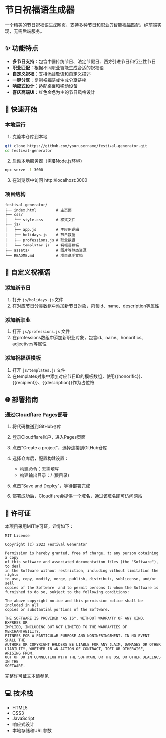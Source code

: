 # 节日祝福语生成器

一个精美的节日祝福语生成网页，支持多种节日和职业的智能祝福匹配，纯前端实现，无需后端服务。

## ✨ 功能特点

- **多节日支持**：包含中国传统节日、法定节假日、西方引进节日和行业性节日
- **职业匹配**：根据不同职业智能生成合适的祝福语
- **自定义祝福**：支持添加敬语和自定义描述
- **一键分享**：复制祝福语或生成分享链接
- **响应式设计**：适配桌面和移动设备
- **喜庆高端UI**：红色金色为主的节日风格设计

## 🚀 快速开始

### 本地运行

1. 克隆本仓库到本地
```bash
git clone https://github.com/yourusername/festival-generator.git
cd festival-generator
```

2. 启动本地服务器（需要Node.js环境）
```bash
npx serve -l 3000
```

3. 在浏览器中访问 http://localhost:3000

### 项目结构

```
festival-generator/
├── index.html         # 主页面
├── css/
│   └── style.css      # 样式文件
├── js/
│   ├── app.js         # 主应用逻辑
│   ├── holidays.js    # 节日数据
│   ├── professions.js # 职业数据
│   └── templates.js   # 祝福语模板
├── assets/            # 图片等静态资源
└── README.md          # 项目说明文档
```

## 📝 自定义祝福语

### 添加新节日

1. 打开 `js/holidays.js` 文件
2. 在对应节日分类数组中添加新节日对象，包含id、name、description等属性

### 添加新职业

1. 打开 `js/professions.js` 文件
2. 在professions数组中添加新职业对象，包含id、name、honorifics、adjectives等属性

### 添加祝福语模板

1. 打开 `js/templates.js` 文件
2. 在templates对象中添加对应节日ID的模板数组，使用{{honorific}}、{{recipient}}、{{description}}作为占位符

## 🌐 部署指南

### 通过Cloudflare Pages部署

1. 将代码推送到GitHub仓库

2. 登录Cloudflare账户，进入Pages页面

3. 点击"Create a project"，选择连接到GitHub仓库

4. 选择仓库后，配置构建设置：
   - 构建命令：无需填写
   - 构建输出目录：/ (根目录)

5. 点击"Save and Deploy"，等待部署完成

6. 部署成功后，Cloudflare会提供一个域名，通过该域名即可访问网站

## 📄 许可证

本项目采用MIT许可证，详情如下：

```
MIT License

Copyright (c) 2023 Festival Generator

Permission is hereby granted, free of charge, to any person obtaining a copy
of this software and associated documentation files (the "Software"), to deal
in the Software without restriction, including without limitation the rights
to use, copy, modify, merge, publish, distribute, sublicense, and/or sell
copies of the Software, and to permit persons to whom the Software is
furnished to do so, subject to the following conditions:

The above copyright notice and this permission notice shall be included in all
copies or substantial portions of the Software.

THE SOFTWARE IS PROVIDED "AS IS", WITHOUT WARRANTY OF ANY KIND, EXPRESS OR
IMPLIED, INCLUDING BUT NOT LIMITED TO THE WARRANTIES OF MERCHANTABILITY,
FITNESS FOR A PARTICULAR PURPOSE AND NONINFRINGEMENT. IN NO EVENT SHALL THE
AUTHORS OR COPYRIGHT HOLDERS BE LIABLE FOR ANY CLAIM, DAMAGES OR OTHER
LIABILITY, WHETHER IN AN ACTION OF CONTRACT, TORT OR OTHERWISE, ARISING FROM,
OUT OF OR IN CONNECTION WITH THE SOFTWARE OR THE USE OR OTHER DEALINGS IN THE
SOFTWARE.
```

完整许可证文本请参见 <mcfile name="LICENSE" path="d:\Code\Git\Festival-generator\LICENSE"></mcfile>

## 💻 技术栈

- HTML5
- CSS3
- JavaScript
- 响应式设计
- 本地存储和URL参数